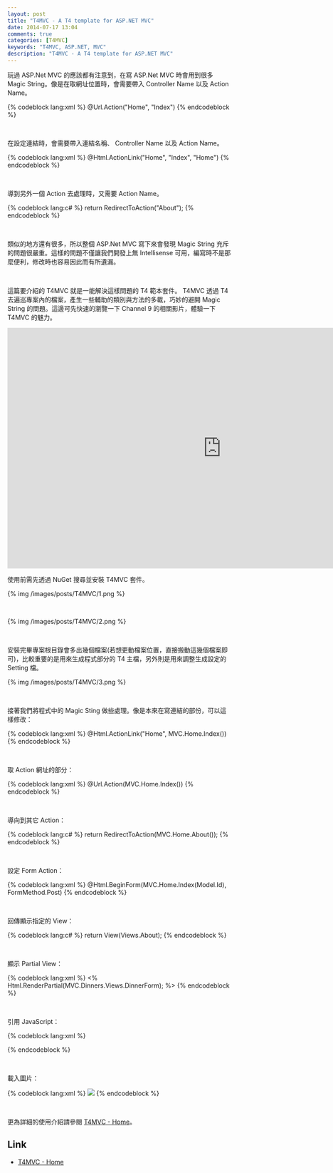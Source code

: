 ```yaml
---
layout: post
title: "T4MVC - A T4 template for ASP.NET MVC"
date: 2014-07-17 13:04
comments: true
categories: [T4MVC]
keywords: "T4MVC, ASP.NET, MVC"
description: "T4MVC - A T4 template for ASP.NET MVC"
---
```


玩過 ASP.Net MVC 的應該都有注意到，在寫 ASP.Net MVC 時會用到很多 Magic String。像是在取網址位置時，會需要帶入 Controller Name 以及 Action Name。  

<!-- More -->

{% codeblock lang:xml %}
@Url.Action("Home", "Index")
{% endcodeblock %}

<br/>

在設定連結時，會需要帶入連結名稱、 Controller Name 以及 Action Name。  

{% codeblock lang:xml %}
@Html.ActionLink("Home", "Index", "Home")
{% endcodeblock %}

<br/>

導到另外一個 Action 去處理時，又需要 Action Name。  

{% codeblock lang:c# %}
return RedirectToAction("About");
{% endcodeblock %}

<br/>

類似的地方還有很多，所以整個 ASP.Net MVC 寫下來會發現 Magic String 充斥的問題很嚴重。這樣的問題不僅讓我們開發上無 Intellisense 可用，編寫時不是那麼便利，修改時也容易因此而有所遺漏。 

<br/>

這篇要介紹的 T4MVC 就是一能解決這樣問題的 T4 範本套件。 T4MVC 透過 T4 去遍巡專案內的檔案，產生一些輔助的類別與方法的多載，巧妙的避開 Magic String 的問題。這邊可先快速的瀏覽一下 Channel 9 的相關影片，體驗一下 T4MVC 的魅力。  

<iframe src="http://channel9.msdn.com/Blogs/jongalloway/Jon-Takes-Five-with-David-Ebbo-on-T4MVC/player?h=540&w=960" style="height:540px;width:960px;" allowFullScreen frameBorder="0" scrolling="no"></iframe>  

<br/>

使用前需先透過 NuGet 搜尋並安裝 T4MVC 套件。 

{% img /images/posts/T4MVC/1.png %}

<br/>

{% img /images/posts/T4MVC/2.png %}

<br/>

安裝完畢專案根目錄會多出幾個檔案(若想更動檔案位置，直接搬動這幾個檔案即可)，比較重要的是用來生成程式部分的 T4 主檔，另外則是用來調整生成設定的 Setting 檔。  

{% img /images/posts/T4MVC/3.png %}

<br/>

接著我們將程式中的 Magic Sting 做些處理。像是本來在寫連結的部份，可以這樣修改：  

{% codeblock lang:xml %}
@Html.ActionLink("Home", MVC.Home.Index())
{% endcodeblock %}

<br/>

取 Action 網址的部分：  

{% codeblock lang:xml %}
@Url.Action(MVC.Home.Index())
{% endcodeblock %}

<br/>

導向到其它 Action：   

{% codeblock lang:c# %}
return RedirectToAction(MVC.Home.About());
{% endcodeblock %}

<br/>

設定 Form Action：  

{% codeblock lang:xml %}
@Html.BeginForm(MVC.Home.Index(Model.Id), FormMethod.Post)
{% endcodeblock %}

<br/>

回傳顯示指定的 View：  

{% codeblock lang:c# %}
return View(Views.About);
{% endcodeblock %}

<br/>

顯示 Partial View：  

{% codeblock lang:xml %}
<% Html.RenderPartial(MVC.Dinners.Views.DinnerForm); %>
{% endcodeblock %}

<br/>

引用 JavaScript：  

{% codeblock lang:xml %}
<script src = " @Links.Scripts.jquery_validate_js " type = "text/javascript" ></script>
{% endcodeblock %}

<br/>

載入圖片：  

{% codeblock lang:xml %}
<img src = "@Links.Content.install.images.bg_gif " >
{% endcodeblock %}

<br/>

更為詳細的使用介紹請參閱 [T4MVC - Home](http://t4mvc.codeplex.com/)。

Link
----
* [T4MVC - Home](http://t4mvc.codeplex.com/)
